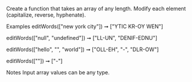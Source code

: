 Create a function that takes an array of any length. Modify each element (capitalize, reverse, hyphenate).

Examples
editWords(["new york city"]) ➞ ["YTIC KR-OY WEN"]

editWords(["null", "undefined"]) ➞ ["LL-UN", "DENIF-EDNU"]

editWords(["hello", "", "world"]) ➞ ["OLL-EH", "-", "DLR-OW"]

editWords([""]) ➞ ["-"]

Notes
Input array values can be any type.